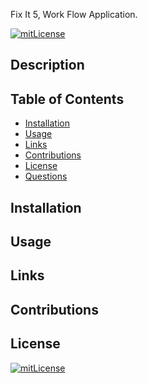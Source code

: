Fix It 5, Work Flow Application.

[![mitLicense](https://img.shields.io/badge/license-MIT-green?style=plastic)](https://choosealicense.com/licenses/bsd-3-clause/)

## Description

## Table of Contents
  * [Installation](#installation)
  * [Usage](#usage)
  * [Links](#links)
  * [Contributions](#contributions)
  * [License](#license)
  * [Questions](#questions)

## Installation

## Usage

## Links

## Contributions

## License

  [![mitLicense](https://img.shields.io/badge/license-MIT-green?style=plastic)](https://choosealicense.com/licenses/bsd-3-clause/)